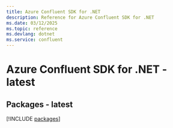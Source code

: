 ```yaml
---
title: Azure Confluent SDK for .NET
description: Reference for Azure Confluent SDK for .NET
ms.date: 03/12/2025
ms.topic: reference
ms.devlang: dotnet
ms.service: confluent
---
```

# Azure Confluent SDK for .NET - latest
## Packages - latest
[!INCLUDE [packages](confluent-index.md)]